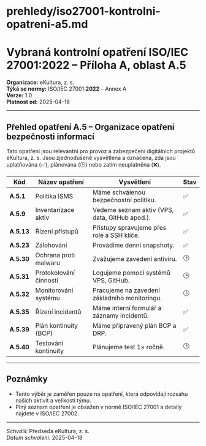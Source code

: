 # prehledy/iso27001-kontrolni-opatreni-a5.md

# Vybraná kontrolní opatření ISO/IEC 27001:2022 – Příloha A, oblast A.5

**Organizace:** eKultura, z. s.  
**Týká se normy:** ISO/IEC 27001:**2022** – Annex A  
**Verze:** 1.0  
**Platnost od:** 2025-04-18

---

## Přehled opatření A.5 – Organizace opatření bezpečnosti informací

Tato opatření jsou relevantní pro provoz a zabezpečení digitálních projektů eKultura, z. s. Jsou zjednodušeně vysvětlena a označena, zda jsou uplatňována (✅), plánována (🕒) nebo zatím neuplatněna (❌).

| Kód | Název opatření | Vysvětlení | Stav |
|------|----------------|-------------|------|
| **A.5.1** | Politika ISMS | Máme schválenou bezpečnostní politiku. | ✅ |
| **A.5.9** | Inventarizace aktiv | Vedeme seznam aktiv (VPS, data, GitHub apod.). | ✅ |
| **A.5.13** | Řízení přístupů | Přístupy spravujeme přes role a SSH klíče. | ✅ |
| **A.5.23** | Zálohování | Provádíme denní snapshoty. | ✅ |
| **A.5.30** | Ochrana proti malwaru | Zvažujeme zavedení antiviru. | 🕒 |
| **A.5.31** | Protokolování činností | Logujeme pomocí systémů VPS, GitHub. | 🕒 |
| **A.5.32** | Monitorování systému | Pracujeme na zavedení základního monitoringu. | 🕒 |
| **A.5.35** | Řízení incidentů | Máme interní formulář a záznamy incidentů. | ✅ |
| **A.5.39** | Plán kontinuity (BCP) | Máme připravený plán BCP a DRP. | ✅ |
| **A.5.40** | Testování kontinuity | Plánujeme test 1× ročně. | 🕒 |

---

## Poznámky

- Tento výběr je zaměřen pouze na opatření, která odpovídají rozsahu našich aktivit a velikosti týmu.
- Plný seznam opatření je obsažen v normě ISO/IEC 27001 a detaily najdete v ISO/IEC 27002.

---

*Schválil:* Předseda eKultura, z. s.  
*Datum schválení:* 2025-04-18
